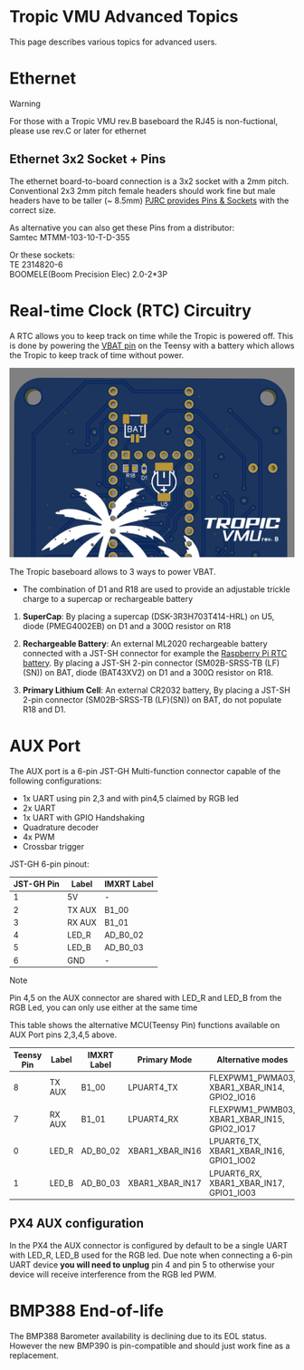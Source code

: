 # Tropic VMU Advanced Topics

This page describes various topics for advanced users.

# Ethernet

> [!WARNING]  
> For those with a Tropic VMU rev.B baseboard the RJ45 is non-fuctional, please use rev.C or later for ethernet


## Ethernet 3x2 Socket + Pins

The ethernet board-to-board connection is a 3x2 socket with a 2mm pitch. Conventional 2x3 2mm pitch female headers should work fine but male headers have to be taller (~ 8.5mm) [PJRC provides Pins & Sockets](https://www.pjrc.com/store/header_socket_3x2.html) with the correct size.

As alternative you can also get these Pins from a distributor: \
Samtec MTMM-103-10-T-D-355

Or these sockets: \
TE 2314820-6 \
BOOMELE(Boom Precision Elec) 2.0-2*3P 

# Real-time Clock (RTC) Circuitry

A RTC allows you to keep track on time while the Tropic is powered off.
This is done by powering the [VBAT pin](https://www.pjrc.com/store/teensy41.html#power) on the Teensy with a battery which allows the Tropic to keep track of time without power.

![Tropic](assets/tropic_revb_rtc.png)

The Tropic baseboard allows to 3 ways to power VBAT.
- The combination of D1 and R18 are used to provide an adjustable trickle charge to a supercap or rechargeable battery
1. **SuperCap**: By placing a supercap (DSK-3R3H703T414-HRL) on U5, diode (PMEG4002EB) on D1 and a 300Ω resistor on R18
   
2. **Rechargeable Battery**: An external ML2020 rechargeable battery connected with a JST-SH connector for example the [Raspberry Pi RTC battery](https://www.raspberrypi.com/products/rtc-battery/). By placing a JST-SH 2-pin connector (SM02B-SRSS-TB (LF)(SN)) on BAT, diode (BAT43XV2) on D1 and a 300Ω resistor on R18.
  
3. **Primary Lithium Cell**: An external CR2032 battery, By placing a JST-SH 2-pin connector (SM02B-SRSS-TB (LF)(SN)) on BAT, do not populate R18 and D1.

# AUX Port

The AUX port is a 6-pin JST-GH Multi-function connector capable of the following configurations:
- 1x UART using pin 2,3 and with pin4,5 claimed by RGB led
- 2x UART
- 1x UART with GPIO Handshaking
- Quadrature decoder
- 4x PWM
- Crossbar trigger

JST-GH 6-pin pinout:

| JST-GH Pin | Label        | IMXRT Label |
|------------|--------------|-------------|
| 1          | 5V           | -           |
| 2          | TX AUX       | B1_00       |
| 3          | RX AUX       | B1_01       |
| 4          | LED_R        | AD_B0_02    |
| 5          | LED_B        | AD_B0_03    |
| 6          | GND          | -           |

> [!NOTE]  
> Pin 4,5 on the AUX connector are shared with LED_R and LED_B from the RGB Led, you can only use either at the same time

This table shows the alternative MCU(Teensy Pin) functions available on AUX Port pins 2,3,4,5 above.

| Teensy Pin | Label        | IMXRT Label | Primary Mode    | Alternative modes |
|------------|--------------|-------------|-----------------|------------------|
| 8          | TX AUX       | B1_00       | LPUART4_TX      | FLEXPWM1_PWMA03, XBAR1_XBAR_IN14, GPIO2_IO16  |
| 7          | RX AUX       | B1_01       | LPUART4_RX      | FLEXPWM1_PWMB03, XBAR1_XBAR_IN15, GPIO2_IO17  |
| 0          | LED_R        | AD_B0_02    | XBAR1_XBAR_IN16 | LPUART6_TX, XBAR1_XBAR_IN16, GPIO1_IO02 |
| 1          | LED_B        | AD_B0_03    | XBAR1_XBAR_IN17 | LPUART6_RX, XBAR1_XBAR_IN17, GPIO1_IO03 |

## PX4 AUX configuration
In the PX4 the AUX connector is configured by default to be a single UART with LED_R, LED_B used for the RGB led. Due note when connecting a 6-pin UART device **you will need to unplug** pin 4 and pin 5 to otherwise your device will receive interference from the RGB led PWM.

# BMP388 End-of-life

The BMP388 Barometer availability is declining due to its EOL status. However the new BMP390 is pin-compatible and should just work fine as a replacement.
